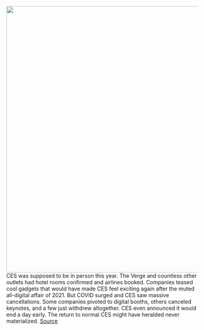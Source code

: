 <img src='https://cdn.vox-cdn.com/thumbor/OmCql_h8a8D99MbonU7S3Dp7Vfc=/0x0:2040x1360/1200x675/filters:focal(857x517:1183x843)/cdn.vox-cdn.com/uploads/chorus_image/image/70360082/acastro_4959_220107_0001.0.jpg' width='700px' /><br/>
CES was supposed to be in person this year. The Verge and countless other outlets had hotel rooms confirmed and airlines booked. Companies teased cool gadgets that would have made CES feel exciting again after the muted all-digital affair of 2021. But COVID surged and CES saw massive cancellations. Some companies pivoted to digital booths, others canceled keynotes, and a few just withdrew altogether. CES even announced it would end a day early. The return to normal CES might have heralded never materialized.
<a href='https://www.theverge.com/22870203/ces-2022-best-of-gadgets-concepts-tech'> Source <a/>